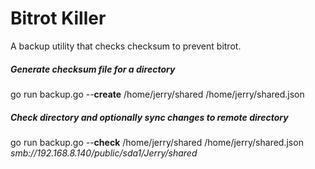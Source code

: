 Bitrot Killer
=============

A backup utility that checks checksum to prevent bitrot.

##### Generate checksum file for a directory
go run backup.go --**create** /home/jerry/shared /home/jerry/shared.json

##### Check directory and optionally sync changes to remote directory
go run backup.go --**check** /home/jerry/shared /home/jerry/shared.json *smb://192.168.8.140/public/sda1/Jerry/shared*
